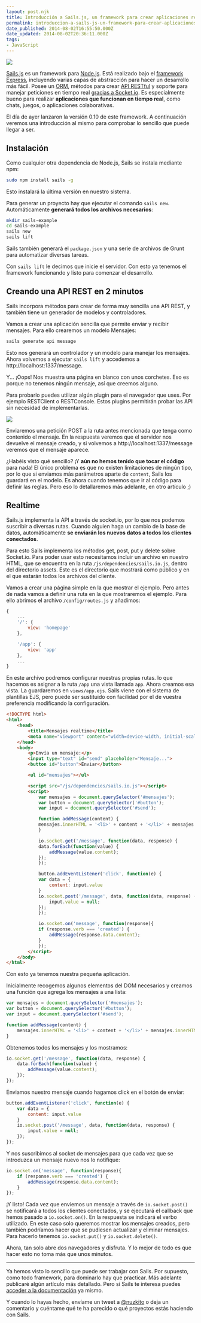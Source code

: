 ```yaml
---
layout: post.njk
title: Introducción a Sails.js, un framework para crear aplicaciones realtime
permalink: introduccion-a-sails-js-un-framework-para-crear-aplicaciones-realtime/
date_published: 2014-08-02T16:55:50.000Z
date_updated: 2014-08-02T20:36:11.000Z
tags:
- JavaScript
---
```


![](/images/2014/Aug/sails.png)

[Sails.js](http://www.sailsjs.org) es un framework para [Node.js](http://nodejs.org/). Está realizado bajo el [framework Express](http://expressjs.com/), incluyendo varias capas de abstracción para hacer un desarrollo más fácil. Posee un [ORM](http://es.wikipedia.org/wiki/Mapeo_objeto-relacional), métodos para crear [API RESTful](http://es.wikipedia.org/wiki/Representational_State_Transfer) y soporte para manejar peticiones en tiempo real [gracias a Socket.io](http://socket.io/). Es especialmente bueno para realizar **aplicaciones que funcionan en tiempo real**, como chats, juegos, o aplicaciones colaborativas.

El día de ayer lanzaron la versión 0.10 de este framework. A continuación veremos una introducción al mismo para comprobar lo sencillo que puede llegar a ser.


## Instalación
Como cualquier otra dependencia de Node.js, Sails se instala mediante npm:
```bash
sudo npm install sails -g
```
Esto instalará la última versión en nuestro sistema.

Para generar un proyecto hay que ejecutar el comando `sails new`. Automáticamente **generará todos los archivos necesarios**:
```bash
mkdir sails-example
cd sails-example
sails new
sails lift
```
Sails también generará el `package.json` y una serie de archivos de Grunt para automatizar diversas tareas.

Con `sails lift` le decimos que inicie el servidor. Con esto ya tenemos el framework funcionando y listo para comenzar el desarrollo.


## Creando una API REST en 2 minutos
Sails incorpora métodos para crear de forma muy sencilla una API REST, y también tiene un generador de modelos y controladores.

Vamos a crear una aplicación sencilla que permite enviar y recibir mensajes. Para ello crearemos un modelo Mensajes:
```bash
sails generate api message
```
Esto nos generará un controlador y un modelo para manejar los mensajes. Ahora volvemos a ejecutar `sails lift` y accedemos a http://localhost:1337/message.

Y... ¡Oops! Nos muestra una página en blanco con unos corchetes. Eso es porque no tenemos ningún mensaje, así que creemos alguno.

Para probarlo puedes utilizar algún plugin para el navegador que uses. Por ejemplo RESTClient o RESTConsole. Estos plugins permitirán probar las API sin necesidad de implementarlas.

![](/images/2014/Aug/enviando-un-mensaje.png)

Enviaremos una petición POST a la ruta antes mencionada que tenga como contenido el mensaje. En la respuesta veremos que el servidor nos devuelve el mensaje creado, y si volvemos a http://localhost:1337/message veremos que el mensaje aparece.

¿Habéis visto qué sencillo? ¡Y **aún no hemos tenido que tocar el código** para nada! El único problema es que no existen limitaciones de ningún tipo, por lo que si enviamos más parámetros aparte de `content`, Sails los guardará en el modelo. Es ahora cuando tenemos que ir al código para definir las reglas. Pero eso lo detallaremos más adelante, en otro artículo ;)


## Realtime
Sails.js implementa la API a través de socket.io, por lo que nos podemos suscribir a diversas rutas. Cuando alguien haga un cambio de la base de datos, automáticamente **se enviarán los nuevos datos a todos los clientes conectados**.

Para esto Sails implementa los métodos get, post, put y delete sobre Socket.io. Para poder usar esto necesitamos incluir un archivo en nuestro HTML, que se encuentra en la ruta `/js/dependencies/sails.io.js`, dentro del directorio assets. Este es el directorio que mostrará como público y en el que estarán todos los archivos del cliente.

Vamos a crear una página simple en la que mostrar el ejemplo. Pero antes de nada vamos a definir una ruta en la que mostraremos el ejemplo. Para ello abrimos el archivo `/config/routes.js` y añadimos:
```js
{
    ...
    '/': {
        view: 'homepage'
    },

    '/app': {
        view: 'app'
    },
    ...
}
```
En este archivo podremos configurar nuestras propias rutas. lo que hacemos es asignar a la ruta `/app` una vista llamada `app`. Ahora creamos esa vista. La guardaremos en `views/app.ejs`. Sails viene con el sistema de plantillas EJS, pero puede ser sustituido con facilidad por el de vuestra preferencia modificando la configuración.
```html
<!DOCTYPE html>
<html>
    <head>
        <title>Mensajes realtime</title>
        <meta name="viewport" content="width=device-width, initial-scale=1">
    </head>
    <body>
        <p>Envía un mensaje:</p>
        <input type="text" id="send" placeholder="Mensaje...">
        <button id="button">Enviar</button>

        <ul id="mensajes"></ul>

        <script src="/js/dependencies/sails.io.js"></script>
        <script>
            var mensajes = document.querySelector('#mensajes');
            var button = document.querySelector('#button');
            var input = document.querySelector('#send');

            function addMessage(content) {
            mensajes.innerHTML = '<li>' + content + '</li>' + mensajes.innerHTML;
            }

            io.socket.get('/message', function(data, response) {
            data.forEach(function(value) {
                addMessage(value.content);
            });
            });

            button.addEventListener('click', function(e) {
            var data = {
                content: input.value
            }
            io.socket.post('/message', data, function(data, response) {
                input.value = null;
            });
            });

            io.socket.on('message', function(response){
            if (response.verb === 'created') {
                addMessage(response.data.content);
            }
            });
        </script>
    </body>
</html>
```
Con esto ya tenemos nuestra pequeña aplicación.

Inicialmente recogemos algunos elementos del DOM necesarios y creamos una función que agrega los mensajes a una lista:
```js
var mensajes = document.querySelector('#mensajes');
var button = document.querySelector('#button');
var input = document.querySelector('#send');

function addMessage(content) {
    mensajes.innerHTML = '<li>' + content + '</li>' + mensajes.innerHTML;
}
```

Obtenemos todos los mensajes y los mostramos:
```js
io.socket.get('/message', function(data, response) {
    data.forEach(function(value) {
        addMessage(value.content);
    });
});
```

Enviamos nuestro mensaje cuando hagamos click en el botón de enviar:
```js
button.addEventListener('click', function(e) {
    var data = {
        content: input.value
    }
    io.socket.post('/message', data, function(data, response) {
        input.value = null;
    });
});
```

Y nos suscribimos al socket de mensajes para que cada vez que se introduzca un mensaje nuevo nos lo notifique:
```js
io.socket.on('message', function(response){
    if (response.verb === 'created') {
        addMessage(response.data.content);
    }
});
```

¡Y listo! Cada vez que enviemos un mensaje a través de `io.socket.post()` se notificará a todos los clientes conectados, y se ejecutará el callback que hemos pasado a `io.socket.on()`. En la respuesta se indicará el verbo utilizado. En este caso solo queremos mostrar los mensajes creados, pero también podríamos hacer que se pudiesen actualizar y eliminar mensajes. Para hacerlo tenemos `io.socket.put()` y `io.socket.delete()`.

Ahora, tan solo abre dos navegadores y disfruta. Y lo mejor de todo es que hacer esto no toma más que unos minutos.

***

Ya hemos visto lo sencillo que puede ser trabajar con Sails. Por supuesto, como todo framework, para dominarlo hay que practicar. Más adelante publicaré algún artículo más detallado. Pero si Sails te interesa puedes [acceder a la documentación](http://sailsjs.org/#/documentation/) ya mismo.

Y cuando lo hayas hecho, envíame un tweet a [@nuzkito](https://twitter.com/nuzkito) o deja un comentario y cuéntame qué te ha parecido o qué proyectos estás haciendo con Sails.
